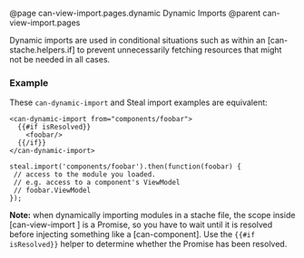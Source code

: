 @page can-view-import.pages.dynamic Dynamic Imports
@parent can-view-import.pages

Dynamic imports are used in conditional situations such as within an [can-stache.helpers.if] to prevent unnecessarily fetching resources that might not be needed in all cases.

### Example

These `can-dynamic-import` and Steal import examples are equivalent:

```
<can-dynamic-import from="components/foobar">
  {{#if isResolved}}
    <foobar/>
  {{/if}}
</can-dynamic-import>
```

```
steal.import('components/foobar').then(function(foobar) {
 // access to the module you loaded.
 // e.g. access to a component's ViewModel 
 // foobar.ViewModel
});
```

__Note:__ when dynamically importing modules in a stache file, the scope inside [can-view-import <can-import>] is a Promise, so you have to wait until it is resolved before injecting something like a [can-component]. Use the `{{#if isResolved}}` helper to determine whether the Promise has been resolved.
